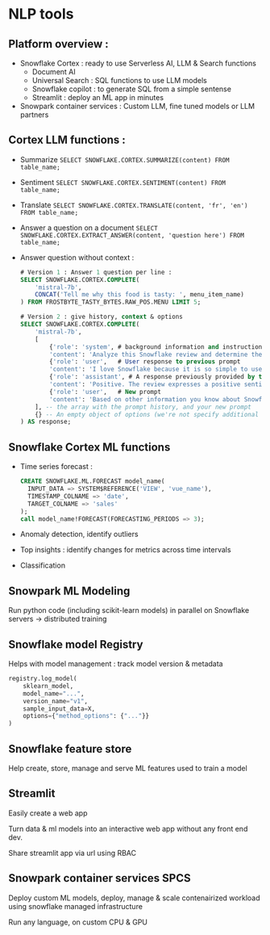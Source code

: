 # NLP tools

## Platform overview :

- Snowflake Cortex : ready to use Serverless AI, LLM & Search functions
    - Document AI
    - Universal Search : SQL functions to use LLM models
    - Snowflake copilot : to generate SQL from a simple sentense
    - Streamlit : deploy an ML app in minutes
- Snowpark container services :
Custom LLM, fine tuned models or LLM partners

## Cortex LLM functions :

- Summarize
`SELECT SNOWFLAKE.CORTEX.SUMMARIZE(content) FROM table_name;`
- Sentiment
`SELECT SNOWFLAKE.CORTEX.SENTIMENT(content) FROM table_name;`
- Translate
`SELECT SNOWFLAKE.CORTEX.TRANSLATE(content, 'fr', 'en') FROM table_name;`
- Answer a question on a document
`SELECT SNOWFLAKE.CORTEX.EXTRACT_ANSWER(content, 'question here') FROM table_name;`
- Answer question without context :
    
    ```sql
    # Version 1 : Answer 1 question per line :
    SELECT SNOWFLAKE.CORTEX.COMPLETE(
        'mistral-7b',
        CONCAT('Tell me why this food is tasty: ', menu_item_name)
    ) FROM FROSTBYTE_TASTY_BYTES.RAW_POS.MENU LIMIT 5;
    
    # Version 2 : give history, context & options
    SELECT SNOWFLAKE.CORTEX.COMPLETE(
        'mistral-7b',
        [
            {'role': 'system', # background information and instructions for response style
            'content': 'Analyze this Snowflake review and determine the overall sentiment. Answer with just \"Positive\", \"Negative\", or \"Neutral\"' },
            {'role': 'user',   # User response to previous prompt
            'content': 'I love Snowflake because it is so simple to use.'},
            {'role': 'assistant', # A response previously provided by the LLM
            'content': 'Positive. The review expresses a positive sentiment towards Snowflake, specifically mentioning that it is \"so simple to use.\'"'},
            {'role': 'user',   # New prompt
            'content': 'Based on other information you know about Snowflake, explain why the reviewer might feel they way they do.'}
        ], -- the array with the prompt history, and your new prompt
        {} -- An empty object of options (we're not specify additional options here)
    ) AS response;
    ```
    

## Snowflake Cortex ML functions

- Time series forecast :
    
    ```sql
    CREATE SNOWFLAKE.ML.FORECAST model_name(
      INPUT_DATA => SYSTEM$REFERENCE('VIEW', 'vue_name'),
      TIMESTAMP_COLNAME => 'date',
      TARGET_COLNAME => 'sales'
    );
    call model_name!FORECAST(FORECASTING_PERIODS => 3);
    ```
    
- Anomaly detection, identify outliers
- Top insights : identify changes for metrics across time intervals
- Classification

## Snowpark ML Modeling

Run python code (including scikit-learn models) in parallel on Snowflake servers → distributed training

## Snowflake model Registry

Helps with model management : track model version & metadata

```python
registry.log_model(
    sklearn_model,
    model_name="...",
    version_name="v1",
    sample_input_data=X,
    options={"method_options": {"..."}}
)
```

## Snowflake feature store

Help create, store, manage and serve ML features used to train a model

## Streamlit

Easily create a web app

Turn data & ml models into an interactive web app without any front end dev.

Share streamlit app via url using RBAC

## Snowpark container services SPCS

Deploy custom ML models, deploy, manage & scale contenairized workload using snowflake managed infrastructure 

Run any language, on custom CPU & GPU
